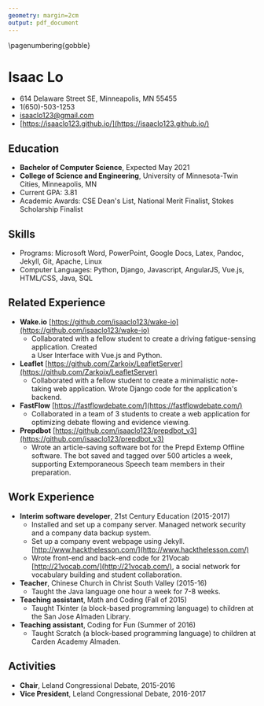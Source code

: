 ```yaml
---
geometry: margin=2cm
output: pdf_document
---
```


\pagenumbering{gobble}

# Isaac Lo

* 614 Delaware Street SE, Minneapolis, MN 55455
* 1(650)-503-1253
* isaaclo123@gmail.com
* [https://isaaclo123.github.io/](https://isaaclo123.github.io/)

## Education

* **Bachelor of Computer Science**, Expected May 2021
* **College of Science and Engineering**, University of Minnesota-Twin Cities, Minneapolis, MN
* Current GPA: 3.81
* Academic Awards: CSE Dean's List, National Merit Finalist, Stokes Scholarship Finalist

## Skills

* Programs: Microsoft Word, PowerPoint, Google Docs, Latex, Pandoc, Jekyll, Git, Apache, Linux
* Computer Languages: Python, Django, Javascript, AngularJS, Vue.js, HTML/CSS, Java, SQL

## Related Experience

* **Wake.io** [https://github.com/isaaclo123/wake-io](https://github.com/isaaclo123/wake-io)
    * Collaborated with a fellow student to create a driving fatigue-sensing application. Created  
      a User Interface with Vue.js and Python.
* **Leaflet** [https://github.com/Zarkoix/LeafletServer](https://github.com/Zarkoix/LeafletServer)
    * Collaborated with a fellow student to create a minimalistic note-taking web application. 
      Wrote Django code for the application's backend.
* **FastFlow** [https://fastflowdebate.com/](https://fastflowdebate.com/)
    * Collaborated in a team of 3 students to create a web application for optimizing debate 
      flowing and evidence viewing.
* **Prepdbot** 
  [https://github.com/isaaclo123/prepdbot_v3](https://github.com/isaaclo123/prepdbot_v3)
    * Wrote an article-saving software bot for the Prepd Extemp Offline software. The bot saved and 
      tagged over 500 articles a week, supporting Extemporaneous Speech team members in their 
      preparation.

## Work Experience

* **Interim software developer**, 21st Century Education (2015-2017)
    * Installed and set up a company server. Managed network security and a company data backup 
      system.
    * Set up a company event webpage using Jekyll. 
      [http://www.hackthelesson.com/](http://www.hackthelesson.com/)
    * Wrote front-end and back-end code for 21Vocab [http://21vocab.com/](http://21vocab.com/), a 
      social network for vocabulary building and student collaboration.
* **Teacher**, Chinese Church in Christ South Valley (2015-16)
    * Taught the Java language one hour a week for 7-8 weeks.
* **Teaching assistant**, Math and Coding (Fall of 2015)
    * Taught Tkinter (a block-based programming language) to children at the San Jose Almaden 
      Library.
* **Teaching assistant**, Coding for Fun (Summer of 2016)
    * Taught Scratch (a block-based programming language) to children at Carden Academy Almaden.

## Activities

* **Chair**, Leland Congressional Debate, 2015-2016
* **Vice President**, Leland Congressional Debate, 2016-2017
